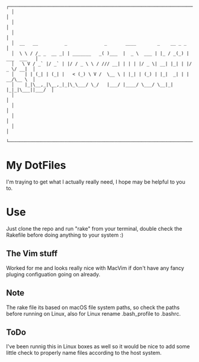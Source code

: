 ```
  ┌──────────────────────────────────────────────────────────────────────────────┐
  │                                                                              │
  │                                                                              │
  │                                                                              │
  │  __   __          _              _       ____        _    __ _ _             │
  │  \ \ / /_ _  __ _| | _______   _( )___  |  _ \  ___ | |_ / _(_) | ___  ___   │
  │   \ V / _` |/ _` | |/ / _ \ \ / /// __| | | | |/ _ \| __| |_| | |/ _ \/ __|  │
  │    | | (_| | (_| |   < (_) \ V /  \__ \ | |_| | (_) | |_|  _| | |  __/\__ \  │
  │    |_|\__,_|\__,_|_|\_\___/ \_/   |___/ |____/ \___/ \__|_| |_|_|\___||___/  │
  │                                                                              │
  │                                                                              │
  │                                                                              │
  │                                                                              │
  └──────────────────────────────────────────────────────────────────────────────┘
```

My DotFiles 
==
I'm traying to get what I actually really need, I hope may be helpful to you to.

Use
==
Just clone the repo and run "rake" from your terminal, double check the Rakefile before 
doing anything to your system :)

The Vim stuff
--

Worked for me and looks really nice with MacVim if don't have any fancy pluging configuation going on already.

Note
---
The rake file its based on macOS file system paths, so check the paths before running on Linux, 
also for Linux rename .bash_profile to .bashrc.

ToDo
----
I've been runnig this in Linux boxes as well so it would be nice to add some little check to properly name files according to the host system.
